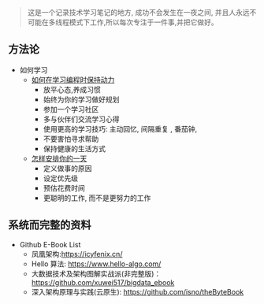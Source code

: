 > 这是一个记录技术学习笔记的地方, 成功不会发生在一夜之间, 并且人永远不可能在多线程模式下工作,所以每次专注于一件事,并把它做好。

## 方法论

- 如何学习
    - [如何在学习编程时保持动力](https://www.freecodecamp.org/chinese/news/how-to-stay-motivated-while-learning-to-code/)
        - 放平心态,养成习惯
        - 始终为你的学习做好规划
        - 参加一个学习社区
        - 多与伙伴们交流学习心得
        - 使用更高的学习技巧: 主动回忆, 间隔重复 , 番茄钟,
        - 不要害怕寻求帮助
        - 保持健康的生活方式
    - [怎样安排你的一天](https://www.calendar.com/blog/how-to-schedule-your-day-for-optimal-productivity/)
        - 定义做事的原因
        - 设定优先级
        - 预估花费时间
        - 更聪明的工作, 而不是更努力的工作

## 系统而完整的资料

- Github E-Book List
    - 凤凰架构:https://icyfenix.cn/
    - Hello 算法: https://www.hello-algo.com/
    - 大数据技术及架构图解实战派(非完整版)： https://github.com/xuwei517/bigdata_ebook
    - 深入架构原理与实践(云原生): https://github.com/isno/theByteBook



